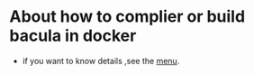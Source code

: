 # About how to complier or build bacula in docker

* if you want to know details ,see the [menu](/docs/menu.md).
